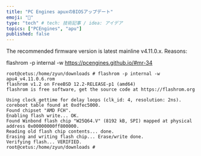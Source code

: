```yaml
---
title: "PC Engines apuxのBIOSアップデート"
emoji: "🎉"
type: "tech" # tech: 技術記事 / idea: アイデア
topics: ["PCEngines", "apu"]
published: false
---
```


The recommended firmware version is latest mainline v4.11.0.x. Reasons:


flashrom -p internal -w 
https://pcengines.github.io/#mr-34

```
root@cetus:/home/zyun/downloads # flashrom -p internal -w apu4_v4.11.0.6.rom
flashrom v1.2 on FreeBSD 12.2-RELEASE-p1 (amd64)
flashrom is free software, get the source code at https://flashrom.org

Using clock_gettime for delay loops (clk_id: 4, resolution: 2ns).
coreboot table found at 0xdfec5000.
Found chipset "AMD FCH".
Enabling flash write... OK.
Found Winbond flash chip "W25Q64.V" (8192 kB, SPI) mapped at physical address 0x00000000ff800000.
Reading old flash chip contents... done.
Erasing and writing flash chip... Erase/write done.
Verifying flash... VERIFIED.
root@cetus:/home/zyun/downloads #
```
